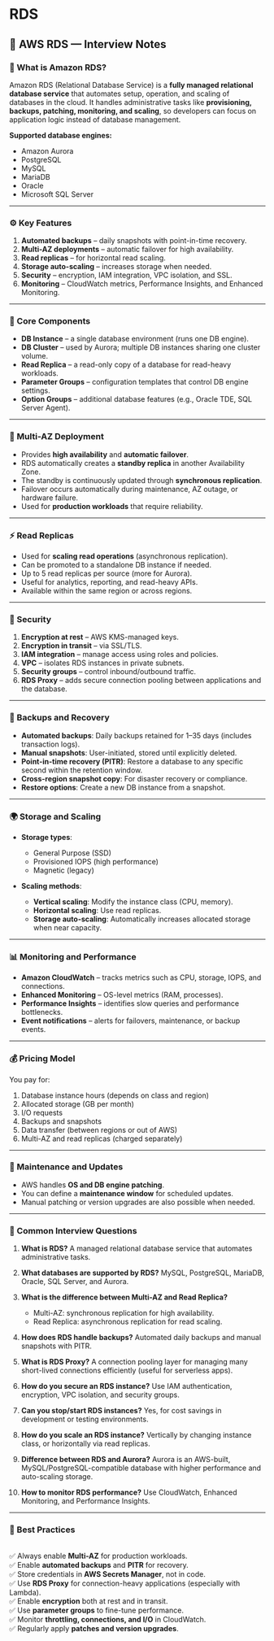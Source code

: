 # RDS

## 🧩 AWS RDS — Interview Notes

### 🔹 What is Amazon RDS?

Amazon RDS (Relational Database Service) is a **fully managed relational database service** that automates setup, operation, and scaling of databases in the cloud.
It handles administrative tasks like **provisioning, backups, patching, monitoring, and scaling**, so developers can focus on application logic instead of database management.

**Supported database engines:**

* Amazon Aurora
* PostgreSQL
* MySQL
* MariaDB
* Oracle
* Microsoft SQL Server

---

### ⚙️ Key Features

1. **Automated backups** – daily snapshots with point-in-time recovery.
2. **Multi-AZ deployments** – automatic failover for high availability.
3. **Read replicas** – for horizontal read scaling.
4. **Storage auto-scaling** – increases storage when needed.
5. **Security** – encryption, IAM integration, VPC isolation, and SSL.
6. **Monitoring** – CloudWatch metrics, Performance Insights, and Enhanced Monitoring.

---

### 🧱 Core Components

* **DB Instance** – a single database environment (runs one DB engine).
* **DB Cluster** – used by Aurora; multiple DB instances sharing one cluster volume.
* **Read Replica** – a read-only copy of a database for read-heavy workloads.
* **Parameter Groups** – configuration templates that control DB engine settings.
* **Option Groups** – additional database features (e.g., Oracle TDE, SQL Server Agent).

---

### 🧩 Multi-AZ Deployment

* Provides **high availability** and **automatic failover**.
* RDS automatically creates a **standby replica** in another Availability Zone.
* The standby is continuously updated through **synchronous replication**.
* Failover occurs automatically during maintenance, AZ outage, or hardware failure.
* Used for **production workloads** that require reliability.

---

### ⚡ Read Replicas

* Used for **scaling read operations** (asynchronous replication).
* Can be promoted to a standalone DB instance if needed.
* Up to 5 read replicas per source (more for Aurora).
* Useful for analytics, reporting, and read-heavy APIs.
* Available within the same region or across regions.

---

### 🔐 Security

1. **Encryption at rest** – AWS KMS-managed keys.
2. **Encryption in transit** – via SSL/TLS.
3. **IAM integration** – manage access using roles and policies.
4. **VPC** – isolates RDS instances in private subnets.
5. **Security groups** – control inbound/outbound traffic.
6. **RDS Proxy** – adds secure connection pooling between applications and the database.

---

### 🧰 Backups and Recovery

* **Automated backups**: Daily backups retained for 1–35 days (includes transaction logs).
* **Manual snapshots**: User-initiated, stored until explicitly deleted.
* **Point-in-time recovery (PITR)**: Restore a database to any specific second within the retention window.
* **Cross-region snapshot copy**: For disaster recovery or compliance.
* **Restore options**: Create a new DB instance from a snapshot.

---

### 🌍 Storage and Scaling

* **Storage types**:

  * General Purpose (SSD)
  * Provisioned IOPS (high performance)
  * Magnetic (legacy)
* **Scaling methods**:

  * **Vertical scaling**: Modify the instance class (CPU, memory).
  * **Horizontal scaling**: Use read replicas.
  * **Storage auto-scaling**: Automatically increases allocated storage when near capacity.

---

### 📊 Monitoring and Performance

* **Amazon CloudWatch** – tracks metrics such as CPU, storage, IOPS, and connections.
* **Enhanced Monitoring** – OS-level metrics (RAM, processes).
* **Performance Insights** – identifies slow queries and performance bottlenecks.
* **Event notifications** – alerts for failovers, maintenance, or backup events.

---

### 💰 Pricing Model

You pay for:

1. Database instance hours (depends on class and region)
2. Allocated storage (GB per month)
3. I/O requests
4. Backups and snapshots
5. Data transfer (between regions or out of AWS)
6. Multi-AZ and read replicas (charged separately)

---

### 🧩 Maintenance and Updates

* AWS handles **OS and DB engine patching**.
* You can define a **maintenance window** for scheduled updates.
* Manual patching or version upgrades are also possible when needed.

---

### 🧠 Common Interview Questions

1. **What is RDS?**
   A managed relational database service that automates administrative tasks.

2. **What databases are supported by RDS?**
   MySQL, PostgreSQL, MariaDB, Oracle, SQL Server, and Aurora.

3. **What is the difference between Multi-AZ and Read Replica?**

   * Multi-AZ: synchronous replication for high availability.
   * Read Replica: asynchronous replication for read scaling.

4. **How does RDS handle backups?**
   Automated daily backups and manual snapshots with PITR.

5. **What is RDS Proxy?**
   A connection pooling layer for managing many short-lived connections efficiently (useful for serverless apps).

6. **How do you secure an RDS instance?**
   Use IAM authentication, encryption, VPC isolation, and security groups.

7. **Can you stop/start RDS instances?**
   Yes, for cost savings in development or testing environments.

8. **How do you scale an RDS instance?**
   Vertically by changing instance class, or horizontally via read replicas.

9. **Difference between RDS and Aurora?**
   Aurora is an AWS-built, MySQL/PostgreSQL-compatible database with higher performance and auto-scaling storage.

10. **How to monitor RDS performance?**
    Use CloudWatch, Enhanced Monitoring, and Performance Insights.

---

### 🧠 Best Practices
<br/>✅ Always enable **Multi-AZ** for production workloads.
<br/>✅ Enable **automated backups** and **PITR** for recovery.
<br/>✅ Store credentials in **AWS Secrets Manager**, not in code.
<br/>✅ Use **RDS Proxy** for connection-heavy applications (especially with Lambda).
<br/>✅ Enable **encryption** both at rest and in transit.
<br/>✅ Use **parameter groups** to fine-tune performance.
<br/>✅ Monitor **throttling, connections, and I/O** in CloudWatch.
<br/>✅ Regularly apply **patches and version upgrades**.
